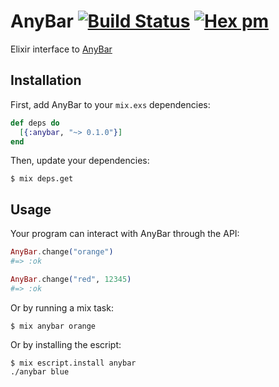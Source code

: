 # AnyBar [![Build Status](https://circleci.com/gh/buccolo/anybar.svg?style=shield)](https://circleci.com/gh/buccolo/anybar) [![Hex pm](https://img.shields.io/hexpm/v/anybar.svg?style=flat)](https://hex.pm/packages/anybar)

Elixir interface to [AnyBar](https://github.com/tonsky/AnyBar)

## Installation

First, add AnyBar to your `mix.exs` dependencies:

```elixir
def deps do
  [{:anybar, "~> 0.1.0"}]
end
```

Then, update your dependencies:
```sh-session
$ mix deps.get
```

## Usage

Your program can interact with AnyBar through the API:
```elixir
AnyBar.change("orange")
#=> :ok

AnyBar.change("red", 12345)
#=> :ok
```

Or by running a mix task:
```sh-session
$ mix anybar orange
```

Or by installing the escript:
```sh-session
$ mix escript.install anybar
./anybar blue
```
